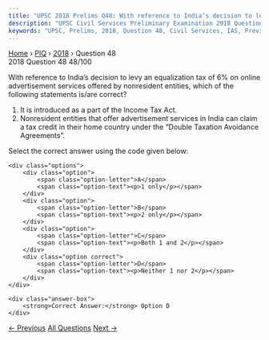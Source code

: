 ```yaml
---
title: "UPSC 2018 Prelims Q48: With reference to India’s decision to levy an equalization t..."
description: "UPSC Civil Services Preliminary Examination 2018 Question 48 with options and answer"
keywords: "UPSC, Prelims, 2018, Question 48, Civil Services, IAS, Previous Year Questions"
---
```


<nav class="breadcrumb">
    <a href="../../">Home</a>
    <span>›</span>
    <a href="../">PIQ</a>
    <span>›</span>
    <a href="./">2018</a>
    <span>›</span>
    <span>Question 48</span>
</nav>

<div class="question-header">
    <div class="question-meta">
        <span class="year-badge">2018</span>
        <span class="question-number">Question 48</span>
        <span class="progress">48/100</span>
    </div>
    <div class="progress-bar">
        <div class="progress-fill" style="width: 48.0%"></div>
    </div>
</div>

<div class="question-content">
    <div class="question-text">
        <p>With reference to India’s decision to levy an equalization tax of 6% on online<br />
advertisement services offered by non­resident entities, which of the<br />
following statements is/are correct?</p>
<ol>
<li>It is introduced as a part of the Income Tax Act.</li>
<li>Non­resident entities that offer advertisement services in India can claim a tax credit in their home country under the “Double Taxation Avoidance Agreements”.</li>
</ol>
<p>Select the correct answer using the code given below:</p>
    </div>
    
    <div class="options">
        <div class="option">
            <span class="option-letter">A</span>
            <span class="option-text"><p>1 only</p></span>
        </div>
        <div class="option">
            <span class="option-letter">B</span>
            <span class="option-text"><p>2 only</p></span>
        </div>
        <div class="option">
            <span class="option-letter">C</span>
            <span class="option-text"><p>Both 1 and 2</p></span>
        </div>
        <div class="option correct">
            <span class="option-letter">D</span>
            <span class="option-text"><p>Neither 1 nor 2</p></span>
        </div>
    </div>

    <div class="answer-box">
        <strong>Correct Answer:</strong> Option D
    </div>
</div>

<div class="question-nav">
    <a href="../q047-what-isare-the-consequenceconsequences-of-a-countr/" class="nav-btn prev">← Previous</a>
    <a href="../" class="nav-btn center">All Questions</a>
    <a href="../q049-consider-the-following-statements-1-the-fiscal-res/" class="nav-btn next">Next →</a>
</div>
